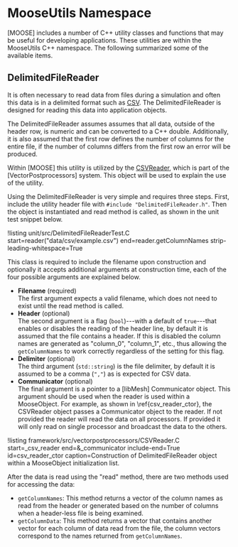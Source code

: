 # MooseUtils Namespace
[MOOSE] includes a number of C++ utility classes and functions that may be useful for developing
applications. These utilities are within the MooseUtils C++ namespace. The following summarized
some of the available items.


## DelimitedFileReader
It is often necessary to read data from files during a simulation and often this data is in
a delimited format such as [CSV](https://en.wikipedia.org/wiki/Comma-separated_values). The
DelimitedFileReader is designed for reading this data into application objects.

The DelimitedFileReader assumes assumes that all data, outside of the header row, is numeric and
can be converted to a C++ double. Additionally, it is also assumed that the first row defines the
number of columns for the entire file, if the number of columns differs from the first row an
error will be produced.

Within [MOOSE] this utility is utilized by the [CSVReader](framework/CSVReader.md), which is part of the [VectorPostprocessors] system. This object will be used to explain the use of the utility.

Using the DelimitedFileReader is very simple and requires three steps. First, include the
utility header file with `#include "DelimitedFileReader.h"`. Then the object
is instantiated and read method is called, as shown in the unit test snippet below.

!listing unit/src/DelimitedFileReaderTest.C start=reader("data/csv/example.csv") end=reader.getColumnNames strip-leading-whitespace=True


This class is required to include the filename upon construction and optionally it accepts
additional arguments at construction time, each of the four possible arguments are explained below.

* **Filename** (required)<br>
The first argument expects a valid filename, which does not need to exist until the read method
is called.
* **Header** (optional)<br>
The second argument is a flag (`bool`)---with a default of `true`---that enables or disables the
reading of the header line, by default it is assumed that the file contains a header. If this is
disabled the column names are generated as "column_0", "column_1", etc., thus allowing the
`getColumnNames` to work correctly regardless of the setting for this flag.
* **Delimiter** (optional)<br>
The third argument (`std::string`) is the file delimiter, by default it is assumed to be a comma
(`","`) as is expected for CSV data.
* **Communicator** (optional)<br>
The final argument is a pointer to a [libMesh] Communicator object. This argument should be
used when the reader is used within a MooseObject. For example, as shown in \ref{csv_reader_ctor},
the CSVReader object passes a Communicator object to the reader. If not provided the reader will
read the data on all processors. If provided it will only read on single processor and broadcast
the data to the others.

!listing framework/src/vectorpostprocessors/CSVReader.C start=_csv_reader end=&_communicator include-end=True id=csv_reader_ctor caption=Construction of DelimitedFileReader object within a MooseObject initialization list.

After the data is read using the "read" method, there are two methods used for accessing the data:

* `getColumnNames`: This method returns a vector of the column names as read from the header or
generated based on the number of columns when a header-less file is being examined.
* `getColumnData`: This method returns a vector that contains another vector for each column of
data read from the file, the column vectors correspond to the names returned from `getColumnNames`.
